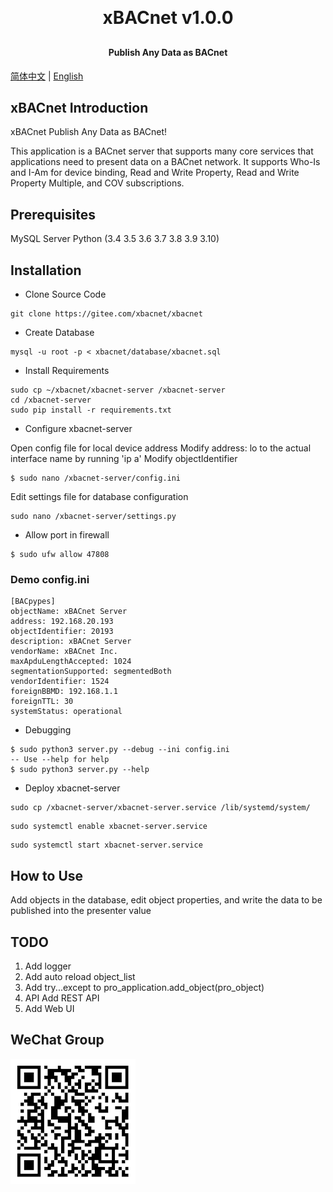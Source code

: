 <h1 align="center" style="margin: 30px 0 30px; font-weight: bold;">xBACnet v1.0.0</h1>
<h4 align="center">Publish Any Data as BACnet</h4>

[简体中文](./README_CN.md) | [English](./README.md)

## xBACnet Introduction

xBACnet Publish Any Data as BACnet!

This application is a BACnet server that supports many core services that
applications need to present data on a BACnet network.  It supports Who-Is
and I-Am for device binding, Read and Write Property, Read and Write
Property Multiple, and COV subscriptions.


## Prerequisites 
MySQL Server
Python (3.4 3.5 3.6 3.7 3.8 3.9 3.10)


## Installation

* Clone Source Code
```
git clone https://gitee.com/xbacnet/xbacnet
```
* Create Database 
```
mysql -u root -p < xbacnet/database/xbacnet.sql
```
* Install Requirements
```
sudo cp ~/xbacnet/xbacnet-server /xbacnet-server
cd /xbacnet-server
sudo pip install -r requirements.txt
```

* Configure xbacnet-server

Open config file for local device address 
Modify address: lo to the actual interface name by running 'ip a'
Modify objectIdentifier
```
$ sudo nano /xbacnet-server/config.ini
```

Edit settings file for database configuration
```
sudo nano /xbacnet-server/settings.py
```

* Allow port in firewall
```
$ sudo ufw allow 47808
```


### Demo config.ini
```
[BACpypes]
objectName: xBACnet Server
address: 192.168.20.193
objectIdentifier: 20193
description: xBACnet Server
vendorName: xBACnet Inc.
maxApduLengthAccepted: 1024
segmentationSupported: segmentedBoth
vendorIdentifier: 1524
foreignBBMD: 192.168.1.1
foreignTTL: 30
systemStatus: operational
```


* Debugging
```
$ sudo python3 server.py --debug --ini config.ini
-- Use --help for help
$ sudo python3 server.py --help
```

* Deploy xbacnet-server
```
sudo cp /xbacnet-server/xbacnet-server.service /lib/systemd/system/
```

```
sudo systemctl enable xbacnet-server.service
```

```
sudo systemctl start xbacnet-server.service
```

## How to Use
Add objects in the database, edit object properties, and write the data to be published into the presenter value

## TODO
1. Add logger
2. Add auto reload object_list
3. Add try...except to pro_application.add_object(pro_object)
4. API Add REST API
5. Add Web UI

## WeChat Group

![WeChat Group](qr_code_wechat_group.png)
